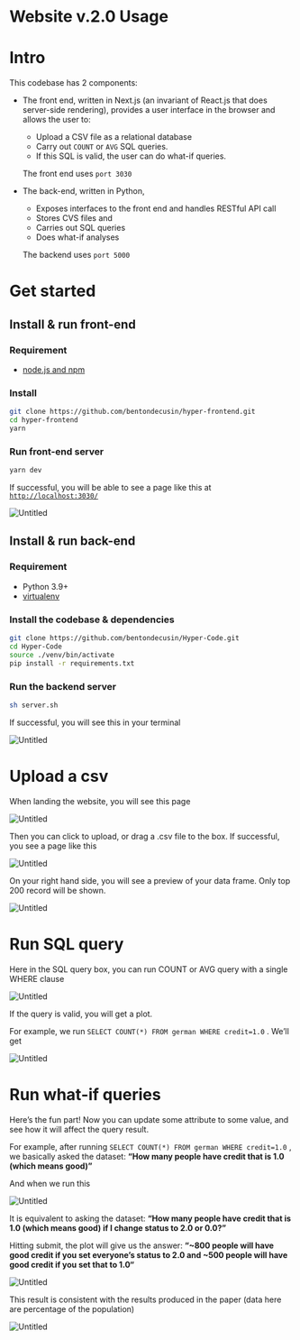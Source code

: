 # Website v.2.0 Usage

# Intro

This codebase has 2 components: 

- The front end, written in Next.js (an invariant of React.js that does server-side rendering), provides a user interface in the browser and allows the user to:
    - Upload a CSV file as a relational  database
    - Carry out `COUNT` or `AVG` SQL queries.
    - If this SQL is valid, the user can do what-if queries.
    
    The front end uses `port 3030`
    
- The back-end, written in Python,
    - Exposes interfaces to the front end and handles RESTful API call
    - Stores CVS files and
    - Carries out SQL queries
    - Does what-if analyses
    
    The backend uses `port 5000`
    

# Get started

## Install & run front-end

### Requirement

- [n](https://github.com/nvm-sh/nvm)[ode.js and npm](https://docs.npmjs.com/downloading-and-installing-node-js-and-npm)

### Install

```bash
git clone https://github.com/bentondecusin/hyper-frontend.git
cd hyper-frontend
yarn
```

### Run front-end server

```bash
yarn dev
```

If successful, you will be able to see a page like this at [`http://localhost:3030/`](http://localhost:3030/)

![Untitled](readme/Untitled.png)

## Install & run back-end

### Requirement

- Python 3.9+
- [virtualenv](https://virtualenv.pypa.io/en/latest/installation.html)

### Install the codebase & dependencies

```bash
git clone https://github.com/bentondecusin/Hyper-Code.git
cd Hyper-Code
source ./venv/bin/activate 
pip install -r requirements.txt
```

### Run the backend server

```bash
sh server.sh
```

If successful, you will see this in your terminal

![Untitled](readme/Untitled%201.png)

# Upload a csv

When landing the website, you will see this page

![Untitled](readme/Untitled%202.png)

Then you can click to upload, or drag a .csv file to the box. If successful, you see a page like this

![Untitled](readme/Untitled%203.png)

On your right hand side, you will see a preview of your data frame. Only top 200 record will be shown.

![Untitled](readme/Untitled%204.png)

# Run SQL query

Here in the SQL query box, you can run COUNT or AVG query with a single WHERE clause

![Untitled](readme/Untitled%205.png)

If the query is valid, you will get a plot.

For example, we run `SELECT COUNT(*) FROM german WHERE credit=1.0` . We’ll get

![Untitled](readme/Untitled%206.png)

# Run what-if queries

Here’s the fun part! Now you can update some attribute to some value, and see how it will affect the query result.

For example, after running `SELECT COUNT(*) FROM german WHERE credit=1.0` , we basically asked the dataset: **“How many people have credit that is 1.0 (which means good)”**

And when we run this

 

![Untitled](readme/Untitled%207.png)

It is equivalent to asking the dataset: **“How many people have credit that is 1.0 (which means good) if I change status to 2.0 or 0.0?”**

Hitting submit, the plot will give us the answer: **“~800 people will have good credit if you set everyone’s status to 2.0 and ~500 people will have good credit if you set that to 1.0“**

![Untitled](readme/Untitled%208.png)

This result is consistent with the results produced in the paper (data here are percentage of the population)

![Untitled](readme/Untitled%209.png)